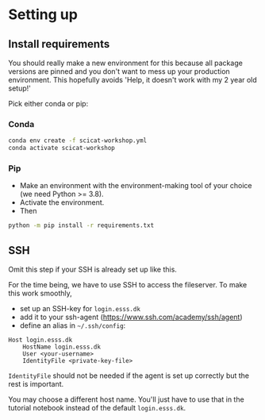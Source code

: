 # Setting up

## Install requirements

You should really make a new environment for this because all package versions are
pinned and you don't want to mess up your production environment.
This hopefully avoids 'Help, it doesn't work with my 2 year old setup!'

Pick either conda or pip:

### Conda

```sh
conda env create -f scicat-workshop.yml
conda activate scicat-workshop
```

### Pip

- Make an environment with the environment-making tool of your choice (we need Python >= 3.8).
- Activate the environment.
- Then
```sh
python -m pip install -r requirements.txt
```

## SSH

Omit this step if your SSH is already set up like this.

For the time being, we have to use SSH to access the fileserver.
To make this work smoothly,

- set up an SSH-key for `login.esss.dk`
- add it to your ssh-agent (https://www.ssh.com/academy/ssh/agent)
- define an alias in `~/.ssh/config`:

```
Host login.esss.dk
    HostName login.esss.dk
    User <your-username>
    IdentityFile <private-key-file>
```

`IdentityFile` should not be needed if the agent is set up correctly but the rest is important.

You may choose a different host name. You'll just have to use that in the tutorial
notebook instead of the default `login.esss.dk`.
